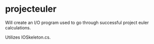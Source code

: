 projecteuler
============

Will create an I/O program used to go through successful project euler calculations.

Utilizes IOSkeleton.cs.
